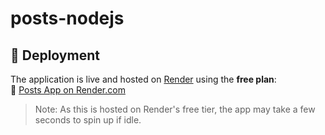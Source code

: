 # posts-nodejs

## 🚀 Deployment

The application is live and hosted on [Render](https://render.com) using the **free plan**:  
🔗 [Posts App on Render.com](https://posts-tayseer.onrender.com/)

> Note: As this is hosted on Render's free tier, the app may take a few seconds to spin up if idle.
